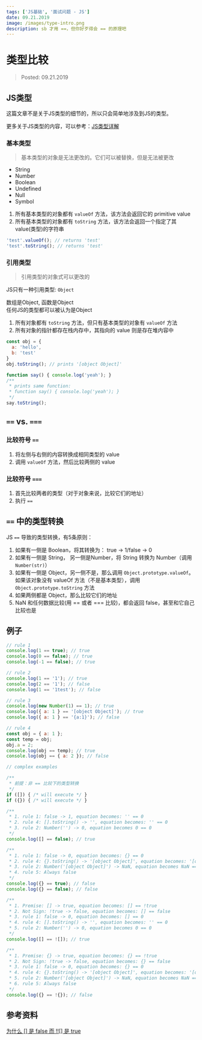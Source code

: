 ```yaml
---
tags: ['JS基础', '面试问题 - JS']
date: 09.21.2019
image: /images/type-intro.png
description: sb 才用 ==，但你好歹得会 == 的原理吧
---
```


# 类型比较

> Posted: 09.21.2019

<Tag />

## JS类型

这篇文章不是关于JS类型的细节的，所以只会简单地涉及到JS的类型。 

更多关于JS类型的内容，可以参考：[JS类型详解](/js-basics/moreTypes.md)


### 基本类型

> 基本类型的对象是无法更改的。它们可以被替换，但是无法被更改

- String
- Number
- Boolean
- Undefined
- Null
- Symbol

1. 所有基本类型的对象都有 `valueOf` 方法，该方法会返回它的 primitive value
2. 所有基本类型的对象都有 `toString` 方法，该方法会返回一个指定了其 value(类型)的字符串

```javascript
'test'.valueOf(); // returns 'test'
'test'.toString(); // returns 'test'
```

### 引用类型

> 引用类型的对象式可以更改的

JS只有一种引用类型: `Object`

数组是Object, 函数是Object  
任何JS的类型都可以被认为是Object

1. 所有对象都有 `toString` 方法，但只有基本类型的对象有 `valueOf` 方法
2. 所有对象的指针都存在栈内存中，其指向的 value 则是存在堆内容中

```javascript
const obj = {
  a: 'hello',
  b: 'test'
}
obj.toString(); // prints '[object Object]'
```

```javascript
function say() { console.log('yeah'); }
/**
 * prints same function: 
 * function say() { console.log('yeah'); }
 */
say.toString();
```

## `==` vs. `===`

### 比较符号 `==`

1. 将左侧与右侧的内容转换成相同类型的 value
2. 调用 `valueOf` 方法，然后比较两侧的 value

### 比较符号 `===`

1. 首先比较两者的类型（对于对象来说，比较它们的地址）
2. 执行 `==`

## `==` 中的类型转换

JS `==` 导致的类型转换，有5条原则：

1. 如果有一侧是 Boolean，将其转换为： true -> 1/false -> 0
2. 如果有一侧是 String， 另一侧是Number，将 String 转换为 Number（调用 `Number(str)`）
3. 如果有一侧是 Object，另一侧不是，那么调用 `Object.prototype.valueOf`。如果该对象没有 valueOf 方法（不是基本类型），调用 `Object.prototype.toString` 方法
4. 如果两侧都是 Object，那么比较它们的地址
5. NaN 和任何数据比较(用 == 或者 === 比较)，都会返回 false，甚至和它自己比较也是

## 例子

```javascript
// rule 1
console.log(1 == true); // true
console.log(0 == false); // true
console.log(-1 == false); // true
```

```javascript
// rule 2
console.log(1 == '1'); // true
console.log(2 == '1'); // false
console.log(1 == '1test'); // false
```

```javascript
// rule 3
console.log(new Number(1) == 1); // true
console.log({ a: 1 } == '[object Object]'); // true
console.log({ a: 1 } == '{a:1}'); // false
```

```javascript
// rule 4
const obj = { a: 1 };
const temp = obj;
obj.a = 2;
console.log(obj == temp); // true
console.log(obj == { a: 2 }); // false
```

```javascript
// complex examples

/**
 * 前提：非 == 比较下的类型转换
 */
if ([]) { /* will execute */ } 
if ({}) { /* will execute */ } 

/**
 * 1. rule 1: false -> 1, equation becomes: '' == 0
 * 2. rule 4: [].toString() -> '', equation becomes: '' == 0
 * 3. rule 2: Number('') -> 0, equation becomes 0 == 0
 */
console.log([] == false); // true

/**
 * 1. rule 1: false -> 0, equation becomes: {} == 0
 * 2. rule 4: {}.toString() -> '[object Object]', equation becomes: '[object Object]' == 0
 * 3. rule 2: Number('[object Object]') -> NaN, equation becomes NaN == 0
 * 4. rule 5: Always false
 */
console.log({} == true); // false
console.log({} == false); // false

/**
 * 1. Premise: [] -> true, equation becomes: [] == !true
 * 2. Not Sign: !true -> false, equation becomes: [] == false
 * 3. rule 1: false -> 0, equation becomes: [] == 0
 * 4. rule 4: [].toString() -> '', equation becomes: '' == 0
 * 5. rule 2: Number('') -> 0, equation becomes 0 == 0
 */
console.log([] == ![]); // true

/**
 * 1. Premise: {} -> true, equation becomes: {} == !true
 * 2. Not Sign: !true -> false, equation becomes: {} == false
 * 3. rule 1: false -> 0, equation becomes: {} == 0
 * 4. rule 4: {}.toString() -> '[object Object]', equation becomes: '[object Object]' == 0
 * 5. rule 2: Number('[object Object]') -> NaN, equation becomes NaN == 0
 * 6. rule 5: Always false
 */
console.log({} == !{}); // false
```

## 参考资料

[为什么 \[\] 是 false 而 !!\[\] 是 true](https://www.h5jun.com/post/why-false-why-true.html)

<Chirpy />